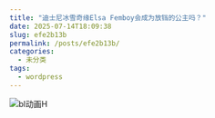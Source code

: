 ```yaml
---
title: "迪士尼冰雪奇缘Elsa Femboy会成为放铛的公主吗？"
date: 2025-07-14T18:09:38
slug: efe2b13b
permalink: /posts/efe2b13b/
categories:
  - 未分类
tags:
  - wordpress
---
```


![bl动画H](/images/wp/efe2b13b-32638121.jpg)
